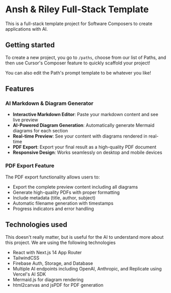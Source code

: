 # Ansh & Riley Full-Stack Template

This is a full-stack template project for Software Composers to create  applications with AI.

## Getting started
To create a new project, you go to `/paths`, choose from our list of Paths, and then use Cursor's Composer feature to quickly scaffold your project!

You can also edit the Path's prompt template to be whatever you like!

## Features

### AI Markdown & Diagram Generator
- **Interactive Markdown Editor**: Paste your markdown content and see live preview
- **AI-Powered Diagram Generation**: Automatically generate Mermaid diagrams for each section
- **Real-time Preview**: See your content with diagrams rendered in real-time
- **PDF Export**: Export your final result as a high-quality PDF document
- **Responsive Design**: Works seamlessly on desktop and mobile devices

### PDF Export Feature
The PDF export functionality allows users to:
- Export the complete preview content including all diagrams
- Generate high-quality PDFs with proper formatting
- Include metadata (title, author, subject)
- Automatic filename generation with timestamps
- Progress indicators and error handling

## Technologies used
This doesn't really matter, but is useful for the AI to understand more about this project. We are using the following technologies
- React with Next.js 14 App Router
- TailwindCSS
- Firebase Auth, Storage, and Database
- Multiple AI endpoints including OpenAI, Anthropic, and Replicate using Vercel's AI SDK
- Mermaid.js for diagram rendering
- html2canvas and jsPDF for PDF generation